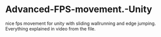 # Advanced-FPS-movement.-Unity
nice fps movement for unity with sliding wallrunning and edge jumping.
Everything explained in video from the file.
